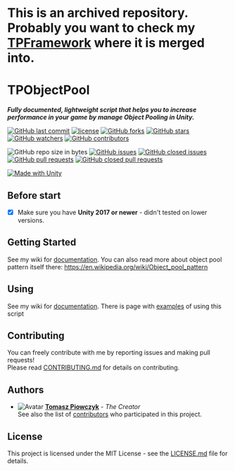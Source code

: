 # **This is an archived repository. Probably you want to check my** [TPFramework](https://github.com/Prastiwar/TPFrameworkUnity) **where it is merged into.**

# TPObjectPool

***Fully documented, lightweight script that helps you to increase performance in your game by manage Object Pooling in Unity.***

[![GitHub last commit](https://img.shields.io/github/last-commit/Prastiwar/TPObjectPool.svg?label=Updated&style=flat-square&longCache=true)](https://github.com/Prastiwar/TPObjectPool/commits/master)
[![license](https://img.shields.io/github/license/Prastiwar/TPObjectPool.svg?style=flat-square&longCache=true)](https://github.com/Prastiwar/TPObjectPool/blob/master/LICENSE)
[![GitHub forks](https://img.shields.io/github/forks/Prastiwar/TPObjectPool.svg?style=social&label=Fork&longCache=true)](https://github.com/Prastiwar/TPObjectPool/fork)
[![GitHub stars](https://img.shields.io/github/stars/Prastiwar/TPObjectPool.svg?style=social&label=★Star&longCache=true)](https://github.com/Prastiwar/TPObjectPool/stargazers)
[![GitHub watchers](https://img.shields.io/github/watchers/Prastiwar/TPObjectPool.svg?style=social&labelWatcher&longCache=true)](https://github.com/Prastiwar/TPObjectPool/watchers)
[![GitHub contributors](https://img.shields.io/github/contributors/Prastiwar/TPObjectPool.svg?style=social&longCache=true)](https://github.com/Prastiwar/TPObjectPool/contributors)

![GitHub repo size in bytes](https://img.shields.io/github/repo-size/Prastiwar/TPObjectPool.svg?style=flat-square&longCache=true)
[![GitHub issues](https://img.shields.io/github/issues/Prastiwar/TPObjectPool.svg?style=flat-square&longCache=true)](https://github.com/Prastiwar/TPObjectPool/issues)
[![GitHub closed issues](https://img.shields.io/github/issues-closed/Prastiwar/TPObjectPool.svg?style=flat-square&longCache=true)](https://github.com/Prastiwar/TPObjectPool/issues)
[![GitHub pull requests](https://img.shields.io/github/issues-pr/Prastiwar/TPObjectPool.svg?style=flat-square&longCache=true)](https://github.com/Prastiwar/TPObjectPool/pulls)
[![GitHub closed pull requests](https://img.shields.io/github/issues-pr-closed/Prastiwar/TPObjectPool.svg?style=flat-square&longCache=true)](https://github.com/Prastiwar/TPObjectPool/pulls)

[![Made with Unity](https://img.shields.io/badge/Made%20with-Unity-000000.svg?longCache=true&style=for-the-badge&colorA=666677&colorB=222222)](https://unity3d.com/)

## Before start

- [x] Make sure you have **Unity 2017 or newer** - didn't tested on lower versions.


## Getting Started

See my wiki for [documentation](https://github.com/Prastiwar/TPObjectPool/wiki).
You can also read more about object pool pattern itself there: https://en.wikipedia.org/wiki/Object_pool_pattern


## Using

See my wiki for [documentation](https://github.com/Prastiwar/TPObjectPool/wiki). 
There is page with [examples](https://github.com/Prastiwar/TPObjectPool/wiki/Examples) of using this script


## Contributing

You can freely contribute with me by reporting issues and making pull requests!  
Please read [CONTRIBUTING.md](https://github.com/Prastiwar/TPObjectPool/blob/master/.github/CONTRIBUTING.md) for details on contributing.

## Authors

* ![Avatar](https://avatars3.githubusercontent.com/u/33370172?s=40&v=4)  [**Tomasz Piowczyk**](https://github.com/Prastiwar) - *The Creator*  
See also the list of [contributors](https://github.com/Prastiwar/TPObjectPool/contributors) who participated in this project.

## License

This project is licensed under the MIT License - see the [LICENSE.md](https://github.com/Prastiwar/TPObjectPool/blob/master/LICENSE) file for details.
